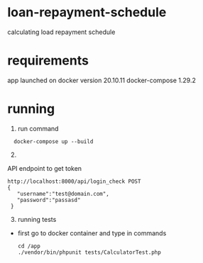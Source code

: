 # loan-repayment-schedule
calculating load repayment schedule 


# requirements
app launched on 
docker version 20.10.11
docker-compose 1.29.2

# running
1. run command 
```
  docker-compose up --build
```

2. 
API endpoint to get token 
 ```
 http://localhost:8000/api/login_check POST 
 {
    "username":"test@domain.com",
    "password":"passasd"
  }
```

3. running tests
- first go to docker container and type in commands
  ```
  cd /app
  ./vendor/bin/phpunit tests/CalculatorTest.php
  ```